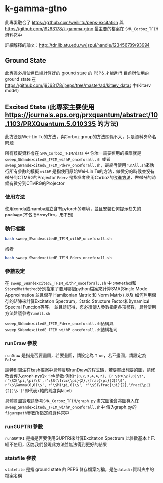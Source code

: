 # k-gamma-gtno
此專案融合了 https://github.com/weilintu/peps-excitation 與 https://github.com/j9263178/k-gamma-gtno
最主要的檔案在 `SMA_Corboz_TFIM` 資料夾中

詳細解釋的論文：http://tdr.lib.ntu.edu.tw/jspui/handle/123456789/93994

## Ground State
此專案必須使用已經計算好的 ground state 的 PEPS 才能進行
目前所使用的 ground state 在 https://github.com/j9263178/ipeps/tree/master/ad/kitaev_datas 中(Kitaev model)

## Excited State (此專案主要使用 https://journals.aps.org/prxquantum/abstract/10.1103/PRXQuantum.5.010335 的方法)
此方法是Wei-Lin Tu的方法，與Corboz group的方法關係不大，只是資料夾命名問題

所有模擬資料會在 `SMA_Corboz_TFIM/data` 中
你唯一需要使用的檔案就是 `sweep_SWandexcitedE_TFIM_withP_onceforall.sh` 或者 `sweep_SWandexcitedE_TFIM_Pderv_onceforall.sh`，最終再使用`runAll.sh`來執行所有參數的模擬
`withP` 是指使用原始Wei-Lin Tu的方法，做微分的時候並沒有微分到CTMRG的Projector
`Pderv` 是指參考使用Corboz的[改進方法](https://journals.aps.org/prb/abstract/10.1103/PhysRevB.108.195111)，做微分的時候有微分到CTMRG的Projector

### 使用方法
使用conda或mamba建立含有pytorch的環境，並且安裝任何提示缺失的package(不包括ArrayFire，用不到)

### 執行檔案
```bash
bash sweep_SWandexcitedE_TFIM_withP_onceforall.sh
```
或者
```bash
bash sweep_SWandexcitedE_TFIM_Pderv_onceforall.sh
```

### 參數設定
在 `sweep_SWandexcitedE_TFIM_withP_onceforall.sh` 中
`SMAMethod`和`StoredMatMethod`分別指定了要用哪個python檔案來計算SMA(Single Mode Approximation 並且儲存 Hamiltonian Matrix 和 Norm Matrix)
以及 如何利用儲存的矩陣來計算Excitation Spectrum，Static Structure Factor和Dynamical Spectral Function等等。
並且請記得，您必須傳入參數指定各項參數，具體使用方法建議參考`runAll.sh`

`sweep_SWandexcitedE_TFIM_Pderv_onceforall.sh`結構與`sweep_SWandexcitedE_TFIM_withP_onceforall.sh`結構相同

### runDraw 參數
`runDraw` 是指是否要畫圖，若要畫圖，請設定為 `True`，若不畫圖，請設定為 `False`

請特別關注在bash檔案中具體實現runDraw的程式碼，若要畫出想要的圖，請修改會傳入graph.py的x-tick參數(例如`"[0,2,3,4,6,7], [r'\$M(\pi,0)\$', r'\$X(\pi,\pi)\$',r'\$S(\frac{\pi}{2},\frac{\pi}{2})\$', r'\$\Gamma(0,0)\$', r'\$M(\pi,0)\$', r'\$S(\frac{\pi}{2},\frac{\pi}{2})\$']"`即代表x軸的刻度與label)

具體畫圖實現請參考`SMA_Corboz_TFIM/graph.py`
畫完圖後會將圖存入在`sweep_SWandexcitedE_TFIM_withP_onceforall.sh`中 傳入graph.py的`figurepath`參數所指定的資料夾中

### runGUPTRI 參數
`runGUPTRI` 是指是否要使用GUPTRI來計算Excitation Spectrum
此參數基本上已經不使用，因為我們發現此方法並無法得到更好的結果

### statefile 參數
`statefile` 是指 ground state 的 PEPS 儲存檔案名稱，是在`datadir`資料夾中的檔案名稱